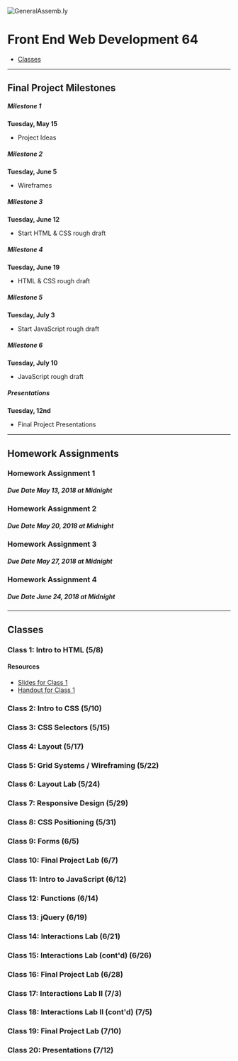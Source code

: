 ![GeneralAssemb.ly](https://github.com/generalassembly/ga-ruby-on-rails-for-devs/raw/master/images/ga.png "GeneralAssemb.ly")

# Front End Web Development 64

<!-- - [Final Project Milestones](#final-project-milestones)
- [Homework](#homework-assignments) -->
- [Classes](#classes)

---

## Final Project Milestones

##### Milestone 1
**Tuesday, May 15**
- Project Ideas

##### Milestone 2
**Tuesday, June 5**
- Wireframes

##### Milestone 3
**Tuesday, June 12**
- Start HTML & CSS rough draft

##### Milestone 4
**Tuesday, June 19**
- HTML & CSS rough draft

##### Milestone 5
**Tuesday, July 3**
- Start JavaScript rough draft

##### Milestone 6
**Tuesday, July 10**
- JavaScript rough draft

##### Presentations
**Tuesday, 12nd**
- Final Project Presentations

---
 
## Homework Assignments

### Homework Assignment 1
##### Due Date May 13, 2018 at Midnight
<!-- * [Assignment](https://github.com/ericmasiello/FEWD31-Assignment1) -->
<!-- 
##### Submission

1. Download the zip file for this repository
2. Complete the assignment
3. Zip up all the files into one zip file and rename the zip to include your name (e.g. EricMasiello_Assignment1.zip, ErikaLewis_Assignment1.zip)
4. [upload link to come] -->

### Homework Assignment 2
##### Due Date May 20, 2018 at Midnight
<!-- * [Assignment](https://github.com/ericmasiello/FEWD-Assignment2) -->
<!-- 
##### Submission

Submit a pull request. -->

### Homework Assignment 3
##### Due Date May 27, 2018 at Midnight

<!-- * Fork the [assignment](https://github.com/ericmasiello/FEWD-Assignment3) to your personal repo
* Clone the _your_ forked version via GitHub Desktop to your computer
* Do the work, commit + push (publish)
* Submit a pull request -->

### Homework Assignment 4
##### Due Date June 24, 2018 at Midnight

<!-- * Fork the [assignment](https://github.com/ericmasiello/FEWD-Assignment4) to your personal repo
* Clone the _your_ forked version via GitHub Desktop to your computer
* Do the work, commit + push (publish)
* Submit a pull request -->

---

## Classes

### <strong>Class 1</strong>: Intro to HTML (5/8)

#### Resources

* [Slides for Class 1](./slides/FEWD-01-html-intro-slides.pdf)
* [Handout for Class 1](./handouts/FEWD-01-html-intro-handout.pdf)

### <strong>Class 2</strong>: Intro to CSS (5/10)
### <strong>Class 3</strong>: CSS Selectors (5/15)
### <strong>Class 4</strong>: Layout (5/17)
### <strong>Class 5</strong>: Grid Systems / Wireframing (5/22)
### <strong>Class 6</strong>: Layout Lab (5/24)
### <strong>Class 7</strong>: Responsive Design (5/29)
### <strong>Class 8</strong>: CSS Positioning (5/31)
### <strong>Class 9</strong>: Forms (6/5)
### <strong>Class 10</strong>: Final Project Lab (6/7)
### <strong>Class 11</strong>: Intro to JavaScript (6/12)
### <strong>Class 12</strong>: Functions (6/14)
### <strong>Class 13</strong>: jQuery (6/19)
### <strong>Class 14</strong>: Interactions Lab (6/21)
### <strong>Class 15</strong>: Interactions Lab (cont'd) (6/26)
### <strong>Class 16</strong>: Final Project Lab (6/28)
### <strong>Class 17</strong>: Interactions Lab II (7/3)
### <strong>Class 18</strong>: Interactions Lab II (cont'd) (7/5)
### <strong>Class 19</strong>: Final Project Lab (7/10)
### <strong>Class 20</strong>: Presentations (7/12)